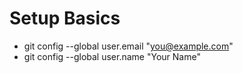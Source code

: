 # Setup Basics

- git config --global user.email "you@example.com"
- git config --global user.name "Your Name"
